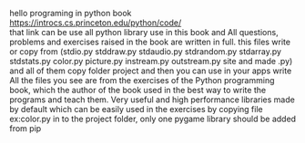 hello 
     programing in python book   https://introcs.cs.princeton.edu/python/code/  
 that link can be use all python library use in this book and All questions, problems and exercises raised in the book are written in full.
 this files write or copy from
(stdio.py	stddraw.py	stdaudio.py	stdrandom.py	stdarray.py	stdstats.py	color.py	picture.py	instream.py	outstream.py  site and made .py)
and all of them copy folder project and then you can use in your apps write 
All the files you see are from the exercises of the Python programming book, which the author of the book used in the best way to write the programs and teach them.
Very useful and high performance libraries made by default
which can be easily used in the exercises by copying file ex:color.py in to the project folder, only one pygame library should be added from pip 
